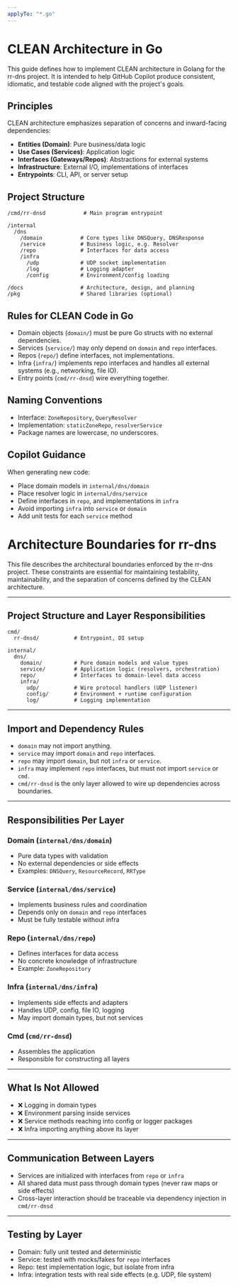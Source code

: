 ```yaml
---
applyTo: "*.go"
---
```


# CLEAN Architecture in Go

This guide defines how to implement CLEAN architecture in Golang for the rr-dns project. It is intended to help GitHub Copilot produce consistent, idiomatic, and testable code aligned with the project's goals.

## Principles

CLEAN architecture emphasizes separation of concerns and inward-facing dependencies:

- **Entities (Domain)**: Pure business/data logic
- **Use Cases (Services)**: Application logic
- **Interfaces (Gateways/Repos)**: Abstractions for external systems
- **Infrastructure**: External I/O, implementations of interfaces
- **Entrypoints**: CLI, API, or server setup

## Project Structure

```
/cmd/rr-dnsd            # Main program entrypoint

/internal
  /dns
    /domain            # Core types like DNSQuery, DNSResponse
    /service           # Business logic, e.g. Resolver
    /repo              # Interfaces for data access
    /infra
      /udp             # UDP socket implementation
      /log             # Logging adapter
      /config          # Environment/config loading

/docs                  # Architecture, design, and planning
/pkg                   # Shared libraries (optional)
```

## Rules for CLEAN Code in Go

- Domain objects (`domain/`) must be pure Go structs with no external dependencies.
- Services (`service/`) may only depend on `domain` and `repo` interfaces.
- Repos (`repo/`) define interfaces, not implementations.
- Infra (`infra/`) implements repo interfaces and handles all external systems (e.g., networking, file IO).
- Entry points (`cmd/rr-dnsd`) wire everything together.


## Naming Conventions

- Interface: `ZoneRepository`, `QueryResolver`
- Implementation: `staticZoneRepo`, `resolverService`
- Package names are lowercase, no underscores.

## Copilot Guidance

When generating new code:
- Place domain models in `internal/dns/domain`
- Place resolver logic in `internal/dns/service`
- Define interfaces in `repo`, and implementations in `infra`
- Avoid importing `infra` into `service` or `domain`
- Add unit tests for each `service` method


# Architecture Boundaries for rr-dns

This file describes the architectural boundaries enforced by the rr-dns project. These constraints are essential for maintaining testability, maintainability, and the separation of concerns defined by the CLEAN architecture.

---

## Project Structure and Layer Responsibilities

```
cmd/
  rr-dnsd/           # Entrypoint, DI setup

internal/
  dns/
    domain/          # Pure domain models and value types
    service/         # Application logic (resolvers, orchestration)
    repo/            # Interfaces to domain-level data access
    infra/
      udp/           # Wire protocol handlers (UDP listener)
      config/        # Environment + runtime configuration
      log/           # Logging implementation
```

---

## Import and Dependency Rules

- `domain` may not import anything.
- `service` may import `domain` and `repo` interfaces.
- `repo` may import `domain`, but not `infra` or `service`.
- `infra` may implement `repo` interfaces, but must not import `service` or `cmd`.
- `cmd/rr-dnsd` is the only layer allowed to wire up dependencies across boundaries.

---

## Responsibilities Per Layer

### Domain (`internal/dns/domain`)
- Pure data types with validation
- No external dependencies or side effects
- Examples: `DNSQuery`, `ResourceRecord`, `RRType`

### Service (`internal/dns/service`)
- Implements business rules and coordination
- Depends only on `domain` and `repo` interfaces
- Must be fully testable without infra

### Repo (`internal/dns/repo`)
- Defines interfaces for data access
- No concrete knowledge of infrastructure
- Example: `ZoneRepository`

### Infra (`internal/dns/infra`)
- Implements side effects and adapters
- Handles UDP, config, file IO, logging
- May import domain types, but not services

### Cmd (`cmd/rr-dnsd`)
- Assembles the application
- Responsible for constructing all layers

---

## What Is Not Allowed

- ❌ Logging in domain types
- ❌ Environment parsing inside services
- ❌ Service methods reaching into config or logger packages
- ❌ Infra importing anything above its layer

---

## Communication Between Layers

- Services are initialized with interfaces from `repo` or `infra`
- All shared data must pass through domain types (never raw maps or side effects)
- Cross-layer interaction should be traceable via dependency injection in `cmd/rr-dnsd`

---

## Testing by Layer

- Domain: fully unit tested and deterministic
- Service: tested with mocks/fakes for `repo` interfaces
- Repo: test implementation logic, but isolate from infra
- Infra: integration tests with real side effects (e.g. UDP, file system)
